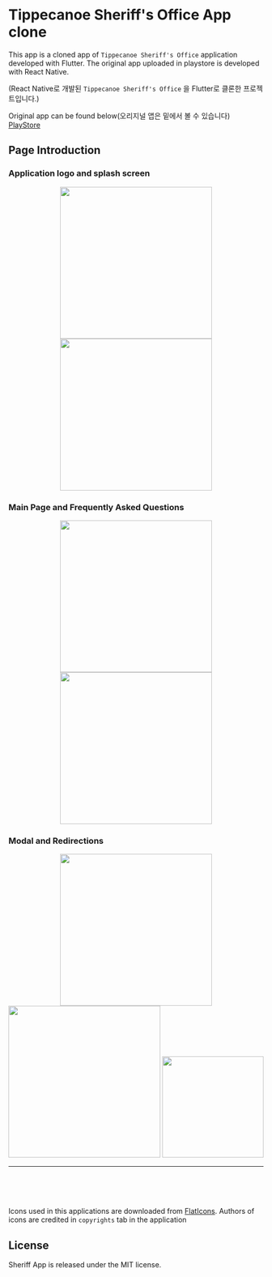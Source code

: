 # Tippecanoe Sheriff's Office App clone

This app is a cloned app of `Tippecanoe Sheriff's Office` application developed with Flutter. The original app uploaded in playstore is developed with React Native.

(React Native로 개발된 `Tippecanoe Sheriff's Office` 을 Flutter로 클론한 프로젝트입니다.)

Original app can be found below(오리지널 앱은 밑에서 볼 수 있습니다)
[PlayStore](https://play.google.com/store/apps/details?id=com.tippsranger.tippecanoe_county_sheriff_app)

## Page Introduction

### Application logo and splash screen

<div style="display:inline-block;" align="center">
<img src="assets/snapshot/background.png" width=300>
<img src="assets/snapshot/splash.png" width=300></div>


### Main Page and Frequently Asked Questions

<div style="display:inline-block;" align="center">
<img src="assets/snapshot/mainpage.png" width=300>
<img src="assets/snapshot/questions.png" width=300></div>

### Modal and Redirections

<div style="display:inline-block;" align="center">
<img src="assets/snapshot/modal.png" width=300>
<img src="assets/snapshot/redirect.png" width=300>
<img src="assets/snapshot/email.jpeg" width=200></div>

<hr/>
<br/><br/><br/>

Icons used in this applications are downloaded from [FlatIcons](https://www.flaticon.com/). Authors of icons are credited in `copyrights` tab in the application

## License

Sheriff App is released under the MIT license.